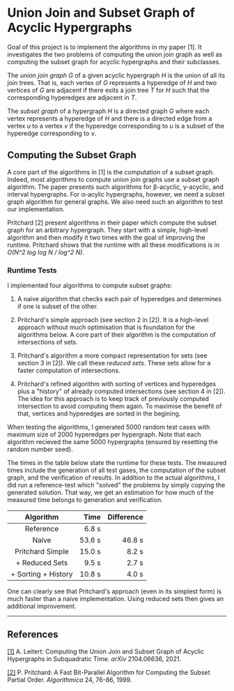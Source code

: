 # Union Join and Subset Graph of Acyclic Hypergraphs

Goal of this project is to implement the algorithms in my paper [1].
It investigates the two problems of computing the union join graph as well as computing the subset graph for acyclic hypergraphs and their subclasses.

The *union join graph G* of a given acyclic hypergraph *H* is the union of all its join trees.
That is, each vertex of *G* represents a hyperedge of *H* and two vertices of *G* are adjacent if there exits a join tree *T* for *H* such that the corresponding hyperedges are adjacent in *T*.

The *subset graph* of a hypergraph *H* is a directed graph *G* where each vertex represents a hyperedge of *H* and there is a directed edge from a vertex *u* to a vertex *v* if the hyperedge corresponding to *u* is a subset of the hyperedge corresponding to *v*.


## Computing the Subset Graph

A core part of the algorithms in [1] is the computation of a subset graph.
Indeed, most algorithms to compute union join graphs use a subset graph algorithm.
The paper presents such algorithms for β-acyclic, γ-acyclic, and interval hypergraphs.
For α-acylic hypergraphs, however, we need a subset graph algorithm for general graphs.
We also need such an algorithm to test our implementation.

Pritchard [2] present algorithms in their paper which compute the subset graph for an arbitrary hypergraph.
They start with a simple, high-level algorithm and then modify it two times with the goal of improving the runtime.
Pritchard shows that the runtime with all these modifications is in *O(N^2 log log N / log^2 N)*.


### Runtime Tests

I implemented four algorithms to compute subset graphs:

 1. A naive algorithm that checks each pair of hyperedges and determines if one is subset of the other.

 2. Pritchard's simple approach (see section 2 in [2]).
    It is a high-level approach without much optimisation that is foundation for the algorithms below.
    A core part of their algorithm is the computation of intersections of sets.

 3. Pritchard's algorithm a more compact representation for sets (see section 3 in [2]).
    We call these *reduced sets*.
    These sets allow for a faster computation of intersections.

 4. Pritchard's refined algorithm with sorting of vertices and hyperedges plus a "history" of already computed intersections (see section 4 in [2]).
    The idea for this approach is to keep track of previously computed intersection to avoid computing them again.
    To maximise the benefit of that, vertices and hyperedges are sorted in the begining.

When testing the algorithms, I generated 5000 random test cases with maximum size of 2000 hyperedges per hypergraph.
Note that each algorithm recieved the same 5000 hypergraphs (ensured by resetting the random number seed).

The times in the table below state the runtime for these tests.
The measured times include the generation of all test gases, the computation of the subset graph, and the verification of results.
In addition to the actual algorithms, I did run a reference-test which "solved" the problems by simply copying the generated solution.
That way, we get an estimation for how much of the measured time belongs to generation and verification.


| Algorithm           |   Time | Difference |
| :-----------------: | -----: | ---------: |
| Reference           |  6.8 s |            |
| Naive               | 53.6 s |     46.8 s |
| Pritchard Simple    | 15.0 s |      8.2 s |
| + Reduced Sets      |  9.5 s |      2.7 s |
| + Sorting + History | 10.8 s |      4.0 s |


One can clearly see that Pritchard's approach (even in its simplest form) is much faster than a naive implementation.
Using reduced sets then gives an additional improvement.



----

## References

[[1]](https://arxiv.org/abs/2104.06636)
A. Leitert:
Computing the Union Join and Subset Graph of Acyclic Hypergraphs in Subquadratic Time.
*arXiv* 2104.06636, 2021.

[[2]](https://link.springer.com/article/10.1007/PL00009272)
P. Pritchard:
A Fast Bit-Parallel Algorithm for Computing the Subset Partial Order.
*Algorithmica* 24, 76-86, 1999.
